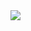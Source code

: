 <img src="https://capsule-render.vercel.app/api?type=waving&color=timeAuto&height=200&section=header&text=SIHYUN's GITHUB&fontSize=75" />
<!--
**kimshhhhh/kimshhhhh** is a ✨ _special_ ✨ repository because its `README.md` (this file) appears on your GitHub profile.

Here are some ideas to get you started:

- 🔭 I’m currently working on ...
- 🌱 I’m currently learning ...
- 👯 I’m looking to collaborate on ...
- 🤔 I’m looking for help with ...
- 💬 Ask me about ...
- 📫 How to reach me: ...
- 😄 Pronouns: ...
- ⚡ Fun fact: ...
-->
